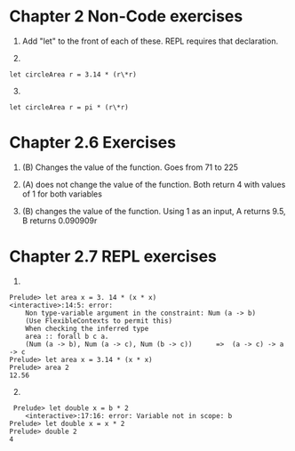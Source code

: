 # Chapter 2 Non-Code exercises
1. Add "let" to the front of each of these. REPL requires that declaration.

2. 

    let circleArea r = 3.14 * (r\*r)

3. 

    let circleArea r = pi * (r\*r) 

# Chapter 2.6 Exercises

1. (B) Changes the value of the function. Goes from 71 to 225

2. (A) does not change the value of the function. Both return 4 with values of 1 for both variables

3. (B) changes the value of the function. Using 1 as an input, A returns 9.5, B returns 0.090909r

# Chapter 2.7 REPL exercises

1. 

    Prelude> let area x = 3. 14 * (x * x)
    <interactive>:14:5: error:
        Non type-variable argument in the constraint: Num (a -> b)
        (Use FlexibleContexts to permit this)
        When checking the inferred type
        area :: forall b c a.
        (Num (a -> b), Num (a -> c), Num (b -> c))      =>  (a -> c) -> a -> c
    Prelude> let area x = 3.14 * (x * x)
    Prelude> area 2
    12.56

2. 

     Prelude> let double x = b * 2
        <interactive>:17:16: error: Variable not in scope: b
    Prelude> let double x = x * 2
    Prelude> double 2
    4

